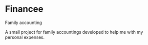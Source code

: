 # Financee
Family accounting

A small project for family accountings developed to help me with my personal expenses.